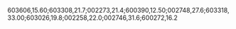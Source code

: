603606,15.60;603308,21.7;002273,21.4;600390,12.50;002748,27.6;603318,33.00;603026,19.8;002258,22.0;002746,31.6;600272,16.2
